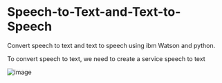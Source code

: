 # Speech-to-Text-and-Text-to-Speech

Convert speech to text and text to speech using ibm Watson and python.

To convert speech to text, we need to create a service speech to text

![image](https://user-images.githubusercontent.com/85812076/126700719-f51a7505-3313-4f0b-b715-ccfeb2954e8e.png)




